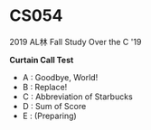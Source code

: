 # CS054
2019 AL林 Fall Study Over the C '19

**Curtain Call Test**
- A : Goodbye, World!
- B : Replace!
- C : Abbreviation of Starbucks
- D : Sum of Score
- E : (Preparing)
